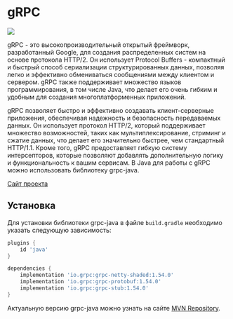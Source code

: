 # gRPC

![](https://raw.githubusercontent.com/qa-guru/knowledge-base/main/img/tools-java-plus/gRPC/grpc-banner.jpg)

gRPC - это высокопроизводительный открытый фреймворк, разработанный Google, для создания распределенных систем на основе протокола HTTP/2. Он использует Protocol Buffers - компактный и быстрый способ сериализации структурированных данных, позволяя легко и эффективно обмениваться сообщениями между клиентом и сервером. gRPC также поддерживает множество языков программирования, в том числе Java, что делает его очень гибким и удобным для создания многоплатформенных приложений.

gRPC позволяет быстро и эффективно создавать клиент-серверные приложения, обеспечивая надежность и безопасность передаваемых данных. Он использует протокол HTTP/2, который поддерживает множество возможностей, таких как мультиплексирование, стриминг и сжатие данных, что делает его значительно быстрее, чем стандартный HTTP/1.1. Кроме того, gRPC предоставляет гибкую систему интерсепторов, которые позволяют добавлять дополнительную логику и функциональность к вашим сервисам. В Java для работы с gRPC можно использовать библиотеку grpc-java.

[Сайт проекта](https://grpc.io)

## Установка
Для установки библиотеки grpc-java в файле `build.gradle` необходимо указать следующую зависимость:

```gradle
plugins {
    id 'java'
}

dependencies {
    implementation 'io.grpc:grpc-netty-shaded:1.54.0'
    implementation 'io.grpc:grpc-protobuf:1.54.0'
    implementation 'io.grpc:grpc-stub:1.54.0'
}
```

Актуальную версию grpc-java можно узнать на сайте [MVN Repository](https://mvnrepository.com/artifact/io.grpc?p=1).
